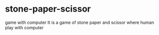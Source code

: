 # stone-paper-scissor
game with computer
It is a game of stone paper and scissor where human play with computer
